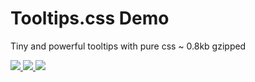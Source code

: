 <h1>Tooltips.css Demo</h1>
  <p>Tiny and powerful tooltips with pure css ~ 0.8kb gzipped</p>
  
  <a href="https://www.jsdelivr.com/package/gh/zkreations/tooltips">
    <img src="https://img.shields.io/jsdelivr/gh/hm/zkreations/tooltips?color=D69E2E&style=for-the-badge"/>
  </a>
  <a href="https://github.com/zkreations/tooltips/releases/">
    <img src="https://img.shields.io/github/v/release/zkreations/tooltips?color=68D391&style=for-the-badge"/>
  </a>
  <a href="./LICENSE">
    <img src="https://img.shields.io/github/license/zkreations/tooltips?color=4FD1C5&style=for-the-badge"/>
  </a>


